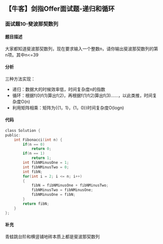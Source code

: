 ## 【牛客】剑指Offer面试题-递归和循环

### 面试题10-斐波那契数列

#### 题目描述

大家都知道斐波那契数列，现在要求输入一个整数n，请你输出斐波那契数列的第n项。其中n<=39

#### 分析

三种方法实现：

- 递归：数据大的时候效率低，时间复杂度n的指数
- 循环：根据f(0)f(1)算出f(2)，再根据f(1)f(2)算出f(3)……，以此类推，时间复杂度O(n)
- 利用矩阵相乘：矩阵为{{1，1}，{1，0}}时间复杂度O(logn)

#### 代码
```c
class Solution {
public:
    int Fibonacci(int n) {
		if(n == 0)
            return 0;
        if(n == 1)
            return 1;
        int fibNMinusOne = 1;
        int fibNMinusTwo = 0;
        int fibN;
        for(int i = 2; i <= n; i++)
        {
            fibN = fibNMinusOne + fibNMinusTwo;
            fibNMinusTwo = fibNMinusOne;
            fibNMinusOne = fibN;
        }
        return fibN;
    }
};
```
#### 补充

青蛙跳台阶和横竖铺地砖本质上都是斐波那契数列
